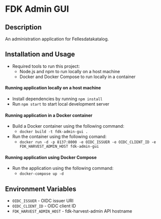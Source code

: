 # FDK Admin GUI

## Description

An administration application for Fellesdatakatalog.

## Installation and Usage

- Required tools to run this project:
  - Node.js and npm to run locally on a host machine
  - Docker and Docker Compose to run locally in a container

#### Running application locally on a host machine

- Install dependencies by running `npm install`
- Run `npm start` to start local development server

#### Running application in a Docker container

- Build a Docker container using the following command:
  - `docker build -t fdk-admin-gui .`
- Run the container using the following comand:
  - `docker run -d -p 8137:8000 -e OIDC_ISSUER -e OIDC_CLIENT_ID -e FDK_HARVEST_ADMIN_HOST fdk-admin-gui`

#### Running application using Docker Compose

- Run the application using the following command:
  - `docker-compose up -d`

## Environment Variables

- `OIDC_ISSUER` - OIDC issuer URI
- `OIDC_CLIENT_ID` - OIDC client ID
- `FDK_HARVEST_ADMIN_HOST` - fdk-harvest-admin API hostname
